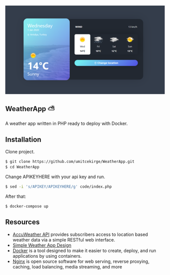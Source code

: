 <p align="center">
    <img src="https://raw.githubusercontent.com/umitcekirge/WeatherApp/master/ssWeatherApp.png?raw=true" alt="WeatherApp ScreenShot"/>
</p>


## WeatherApp ⛅
A weather app written in PHP ready to deploy with Docker.



## Installation
Clone project. 
```sh
$ git clone https://github.com/umitcekirge/WeatherApp.git
$ cd WeatherApp
```

Change APIKEYHERE with your api key and run.
```sh
$ sed -i 's/APIKEY/APIKEYHERE/g' code/index.php
```
After that:

```sh
$ docker-compose up
```

## Resources
- [AccuWeather API](https://developer.accuweather.com/) provides subscribers access to location based weather data via a simple RESTful web interface.
- [Simple Weather App Design](https://codepen.io/Call_in/pen/pMYGbZ)
- [Docker](https://www.docker.com/) is a tool designed to make it easier to create, deploy, and run applications by using containers.
- [Nginx](https://www.nginx.com/) is open source software for web serving, reverse proxying, caching, load balancing, media streaming, and more

